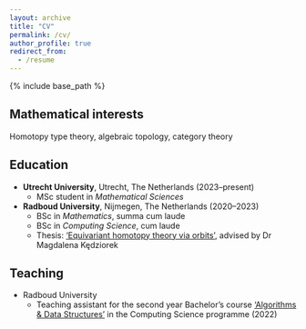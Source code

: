 ```yaml
---
layout: archive
title: "CV"
permalink: /cv/
author_profile: true
redirect_from:
  - /resume
---
```


{% include base_path %}

Mathematical interests
----------------------

Homotopy type theory, algebraic topology, category theory

Education
---------

* **Utrecht University**, Utrecht, The Netherlands (2023–present)
  * MSc student in *Mathematical Sciences*
* **Radboud University**, Nijmegen, The Netherlands (2020–2023)
  * BSc in *Mathematics*, summa cum laude
  * BSc in *Computing Science*, cum laude
  * Thesis: [‘Equivariant homotopy theory via orbits’](/files/equivariant-homotopy-theory-via-orbits.pdf), advised by Dr Magdalena Kędziorek

Teaching
--------

* Radboud University
  * Teaching assistant for the second year Bachelor’s course [‘Algorithms & Data Structures’](https://www.ru.nl/studiegids/science/vm/osirislinks/ibc/nwi-ibc027/) in the Computing Science programme (2022)
